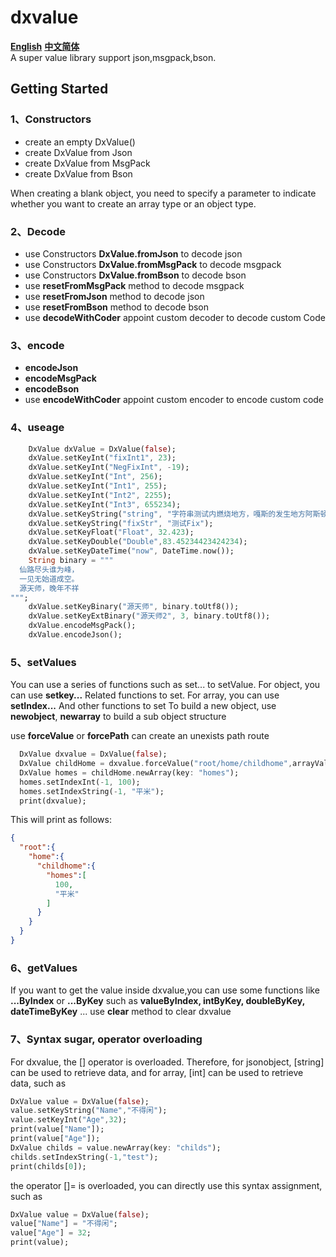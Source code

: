 # dxvalue
  
**[English](./README.md "English")**  **[中文简体](./README_CN.md "简体中文")**  
A super value library support json,msgpack,bson.
## Getting Started
### 1、Constructors
- create an empty DxValue()
- create DxValue from Json
- create DxValue from MsgPack
- create DxValue from Bson

When creating a blank object, you need to specify a parameter to indicate whether you want to create an array type or an object type.

### 2、Decode
- use Constructors **DxValue.fromJson**  to decode  json
- use Constructors **DxValue.fromMsgPack** to decode msgpack
- use Constructors **DxValue.fromBson** to decode bson
- use **resetFromMsgPack** method to decode msgpack
- use **resetFromJson** method to decode json
- use **resetFromBson** method to decode bson
- use **decodeWithCoder** appoint custom decoder to decode custom Code

### 3、encode
- **encodeJson** 
- **encodeMsgPack**
- **encodeBson**
- use **encodeWithCoder** appoint custom encoder to encode custom code

### 4、useage
```dart
    DxValue dxValue = DxValue(false);
    dxValue.setKeyInt("fixInt1", 23);
    dxValue.setKeyInt("NegFixInt", -19);
    dxValue.setKeyInt("Int", 256);
    dxValue.setKeyInt("Int1", 255);
    dxValue.setKeyInt("Int2", 2255);
    dxValue.setKeyInt("Int3", 655234);
    dxValue.setKeyString("string", "字符串测试内燃烧地方，嘎斯的发生地方阿斯顿发生的发生地方阿三的发生地方");
    dxValue.setKeyString("fixStr", "测试Fix");
    dxValue.setKeyFloat("Float", 32.423);
    dxValue.setKeyDouble("Double",83.45234423424234);
    dxValue.setKeyDateTime("now", DateTime.now());
    String binary = """
  仙路尽头谁为峰，
  一见无始道成空。
  源天师，晚年不祥
""";
    dxValue.setKeyBinary("源天师", binary.toUtf8());
    dxValue.setKeyExtBinary("源天师2", 3, binary.toUtf8());
    dxValue.encodeMsgPack();
    dxValue.encodeJson();
```
### 5、setValues
You can use a series of functions such as set... to setValue. For object, you can use **setkey...** Related functions to set. For array, you can use **setIndex...** And other functions to set
To build a new object, use **newobject**, **newarray** to build a sub object structure

use **forceValue** or **forcePath**  can create an unexists path route 
```dart
  DxValue dxvalue = DxValue(false);
  DxValue childHome = dxvalue.forceValue("root/home/childhome",arrayValue: false);
  DxValue homes = childHome.newArray(key: "homes");
  homes.setIndexInt(-1, 100);
  homes.setIndexString(-1, "平米");
  print(dxvalue);
```
This will print as follows:
```json
{
  "root":{
    "home":{
      "childhome":{
        "homes":[
          100,
          "平米"
        ]
      }
    }
  }
}
```

### 6、getValues
If you want to get the value inside dxvalue,you can use some functions like **...ByIndex** or **...ByKey** 
such as **valueByIndex, intByKey, doubleByKey, dateTimeByKey** ...
use **clear** method to clear dxvalue

### 7、Syntax sugar, operator overloading
For dxvalue, the [] operator is overloaded. Therefore, for jsonobject, [string] can be used to retrieve data, and for array, [int] can be used to retrieve data, such as
```dart
DxValue value = DxValue(false);
value.setKeyString("Name","不得闲");
value.setKeyInt("Age",32);
print(value["Name"]);
print(value["Age"]);
DxValue childs = value.newArray(key: "childs");
childs.setIndexString(-1,"test");
print(childs[0]);
```

the operator []= is overloaded, you can directly use this syntax assignment, such as
```dart
DxValue value = DxValue(false);
value["Name"] = "不得闲";
value["Age"] = 32;
print(value);
```

